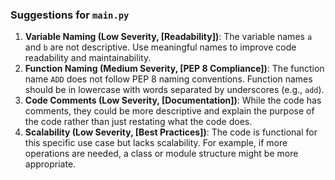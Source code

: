 ### Suggestions for `main.py`

1. **Variable Naming (Low Severity, [Readability])**: The variable names `a` and `b` are not descriptive. Use meaningful names to improve code readability and maintainability.
2. **Function Naming (Medium Severity, [PEP 8 Compliance])**: The function name `ADD` does not follow PEP 8 naming conventions. Function names should be in lowercase with words separated by underscores (e.g., `add`).
3. **Code Comments (Low Severity, [Documentation])**: While the code has comments, they could be more descriptive and explain the purpose of the code rather than just restating what the code does.
4. **Scalability (Low Severity, [Best Practices])**: The code is functional for this specific use case but lacks scalability. For example, if more operations are needed, a class or module structure might be more appropriate.

